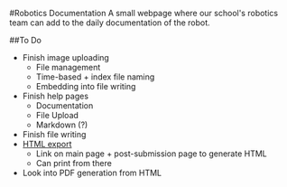 #Robotics Documentation
A small webpage where our school's robotics team can add to the daily documentation of the robot.


##To Do
- Finish image uploading
	- File management
	- Time-based + index file naming
	- Embedding into file writing
- Finish help pages
	- Documentation
	- File Upload
	- Markdown (?)
- Finish file writing
- [HTML export](http://michelf.ca/projects/php-markdown/)
	- Link on main page + post-submission page to generate HTML
	- Can print from there
- Look into PDF generation from HTML
